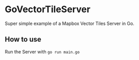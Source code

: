 # GoVectorTileServer
Super simple example of a Mapbox Vector Tiles Server in Go.

## How to use
Run the Server with
`go run main.go`
